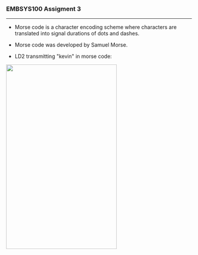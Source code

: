 ### EMBSYS100 Assigment 3
<hr>

- Morse code is a character encoding scheme where characters are translated into signal durations of dots and dashes.
- Morse code was developed by Samuel Morse.

- LD2 transmitting "kevin" in morse code:
<img src="morse_code_kevin.gif" width="300" height="500" />

